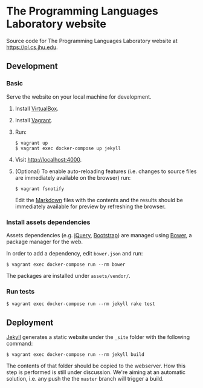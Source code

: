The Programming Languages Laboratory website
============================================

Source code for The Programming Languages Laboratory website at
<https://pl.cs.jhu.edu>.

Development
-----------

### Basic

Serve the website on your local machine for development.

1. Install [VirtualBox][virtualbox].
2. Install [Vagrant][vagrant].
3. Run:

   ```console
   $ vagrant up
   $ vagrant exec docker-compose up jekyll
   ```

4. Visit <http://localhost:4000>.
5. (Optional) To enable auto-reloading features (i.e. changes to source files
   are immediately available on the browser) run:

   ```console
   $ vagrant fsnotify
   ```

   Edit the [Markdown][kramdown] files with the contents and the results should
   be immediately available for preview by refreshing the browser.

### Install assets dependencies

Assets dependencies (e.g. [jQuery][jquery], [Bootstrap][bootstrap]) are managed
using [Bower][bower], a package manager for the web.

In order to add a dependency, edit `bower.json` and run:

```console
$ vagrant exec docker-compose run --rm bower
```

The packages are installed under `assets/vendor/`.

### Run tests

```console
$ vagrant exec docker-compose run --rm jekyll rake test
```

Deployment
----------

[Jekyll][jekyll] generates a static website under the `_site` folder with the
following command:

```console
$ vagrant exec docker-compose run --rm jekyll build
```

The contents of that folder should be copied to the webserver. How this step is
performed is still under discussion. We're aiming at an automatic solution,
i.e. any push the the `master` branch will trigger a build.


[jekyll]: http://jekyllrb.com
[bower]: http://bower.io/
[jquery]: http://jquery.com/
[kramdown]: http://kramdown.gettalong.org/quickref.html
[bootstrap]: http://getbootstrap.com/
[virtualbox]: https://www.virtualbox.org/
[vagrant]: https://www.vagrantup.com/
